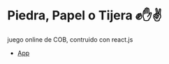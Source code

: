 # Piedra, Papel o Tijera ✊✋✌️
juego online de COB, contruido con react.js

- [App](https://marlonjv7.github.io/-Game_COB-/)